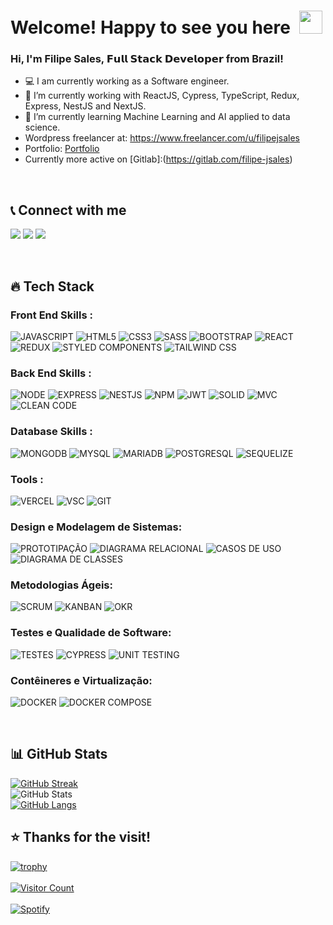 <!-- ### Hi there 👋 -->

# Welcome! Happy to see you here&ensp;<img src="./wave.gif" width="37px" height="37px" />

### Hi, I'm Filipe Sales, 𝗙𝘂𝗹𝗹 𝗦𝘁𝗮𝗰𝗸 𝗗𝗲𝘃𝗲𝗹𝗼𝗽𝗲𝗿 from Brazil!
- 💻 I am currently working as a Software engineer.
- 🔭 I’m currently working with ReactJS, Cypress, TypeScript, Redux, Express, NestJS and NextJS.
- 🌱 I’m currently learning Machine Learning and AI applied to data science.
- Wordpress freelancer at: https://www.freelancer.com/u/filipejsales
- Portfolio: [Portfolio](https://portfolio-dark-hrfrlid65-filipe-jsales.vercel.app/)
- Currently more active on [Gitlab]:(https://gitlab.com/filipe-jsales)
<br />

## 📞 Connect with me

[<img src="https://img.shields.io/badge/LinkedIn-0077B5?style=for-the-badge&logo=linkedin&logoColor=white" />](https://www.linkedin.com/in/filipe-sales/)
[<img src="https://img.shields.io/badge/Gmail-D14836?style=for-the-badge&logo=gmail&logoColor=white" />](mailto:eduardojs999@gmail.com)
[<img src="https://img.shields.io/badge/GitHub-100000?style=for-the-badge&logo=github&logoColor=white" />](https://github.com/filipe-jsales)

<br />

## 🔥 Tech Stack

### Front End Skills :

![JAVASCRIPT](https://img.shields.io/badge/JavaScript-323330?style=for-the-badge&logo=javascript&logoColor=F7DF1E)
![HTML5](https://img.shields.io/badge/HTML5-E34F26?style=for-the-badge&logo=html5&logoColor=white)
![CSS3](https://img.shields.io/badge/CSS3-1572B6?style=for-the-badge&logo=css3&logoColor=white)
![SASS](https://img.shields.io/badge/Sass-CC6699?style=for-the-badge&logo=sass&logoColor=white)
![BOOTSTRAP](https://img.shields.io/badge/Bootstrap-563D7C?style=for-the-badge&logo=bootstrap&logoColor=white)
![REACT](https://img.shields.io/badge/React-20232A?style=for-the-badge&logo=react&logoColor=61DAFB)
![REDUX](https://img.shields.io/badge/Redux-764ABC?style=for-the-badge&logo=redux&logoColor=white)
![STYLED COMPONENTS](https://img.shields.io/badge/Styled--Components-DB7093?style=for-the-badge&logo=styled-components&logoColor=white)
![TAILWIND CSS](https://img.shields.io/badge/Tailwind_CSS-38B2AC?style=for-the-badge&logo=tailwind-css&logoColor=white)


### Back End Skills :

![NODE](https://img.shields.io/badge/Node.js-43853D?style=for-the-badge&logo=node.js&logoColor=white)
![EXPRESS](https://img.shields.io/badge/Express.js-404D59?style=for-the-badge)
![NESTJS](https://img.shields.io/badge/NestJS-E0234E?style=for-the-badge&logo=nestjs&logoColor=white)
![NPM](https://img.shields.io/badge/NPM-%23000000.svg?style=for-the-badge&logo=npm&logoColor=white)
![JWT](https://img.shields.io/badge/json%20web%20tokens-323330?style=for-the-badge&logo=json-web-tokens&logoColor=pink)
![SOLID](https://img.shields.io/badge/SOLID-00a4cc?style=for-the-badge&logo=solid&logoColor=white)
![MVC](https://img.shields.io/badge/MVC-239120?style=for-the-badge)
![CLEAN CODE](https://img.shields.io/badge/Clean_Code-3A3A3A?style=for-the-badge&logo=clean-code&logoColor=white)

### Database Skills :

![MONGODB](https://img.shields.io/badge/MongoDB-4EA94B?style=for-the-badge&logo=mongodb&logoColor=white)
![MYSQL](https://img.shields.io/badge/MySQL-4479A1?style=for-the-badge&logo=mysql&logoColor=white)
![MARIADB](https://img.shields.io/badge/MariaDB-003545?style=for-the-badge&logo=mariadb&logoColor=white)
![POSTGRESQL](https://img.shields.io/badge/PostgreSQL-336791?style=for-the-badge&logo=postgresql&logoColor=white)
![SEQUELIZE](https://img.shields.io/badge/Sequelize-52B0E7?style=for-the-badge&logo=sequelize&logoColor=white)

### Tools :
![VERCEL](https://img.shields.io/badge/Vercel-000000?style=for-the-badge&logo=vercel&logoColor=white)
![VSC](https://img.shields.io/badge/Visual_Studio_Code-0078D4?style=for-the-badge&logo=visual%20studio%20code&logoColor=white)
![GIT](https://img.shields.io/badge/GIT-E44C30?style=for-the-badge&logo=git&logoColor=white)

### Design e Modelagem de Sistemas:

![PROTOTIPAÇÃO](https://img.shields.io/badge/Prototipação-008080?style=for-the-badge)
![DIAGRAMA RELACIONAL](https://img.shields.io/badge/Diagrama%20Relacional-FF4500?style=for-the-badge)
![CASOS DE USO](https://img.shields.io/badge/Casos%20de%20Uso-9400D3?style=for-the-badge)
![DIAGRAMA DE CLASSES](https://img.shields.io/badge/Diagrama%20de%20Classes-4682B4?style=for-the-badge)

### Metodologias Ágeis:

![SCRUM](https://img.shields.io/badge/Scrum-6DB33F?style=for-the-badge&logo=scrum&logoColor=white)
![KANBAN](https://img.shields.io/badge/Kanban-008080?style=for-the-badge)
![OKR](https://img.shields.io/badge/OKR-FF6347?style=for-the-badge)

### Testes e Qualidade de Software:

![TESTES](https://img.shields.io/badge/Testes-6C63FF?style=for-the-badge)
![CYPRESS](https://img.shields.io/badge/Cypress-17202C?style=for-the-badge&logo=cypress&logoColor=white)
![UNIT TESTING](https://img.shields.io/badge/Testes%20Unit%C3%A1rios-9A9A9A?style=for-the-badge)

### Contêineres e Virtualização:

![DOCKER](https://img.shields.io/badge/Docker-2496ED?style=for-the-badge&logo=docker&logoColor=white)
![DOCKER COMPOSE](https://img.shields.io/badge/Docker%20Compose-2449ED?style=for-the-badge&logo=docker&logoColor=white)

<br />

## 📊 GitHub Stats

<p align="left">

[![GitHub Streak](https://github-readme-streak-stats.herokuapp.com?user=filipe-jsales&theme=radical&hide_border=true&date_format=M%20j%5B%2C%20Y%5D)](https://git.io/streak-stats)
<br />
![GitHub Stats](https://github-readme-stats.vercel.app/api?username=filipe-jsales&theme=radical&show_icons=true&hide_border=true)
<br />
[![GitHub Langs](https://github-readme-stats.vercel.app/api/top-langs/?username=filipe-jsales&theme=radical&hide_border=true&layout=compact)](https://github.com/filipe-jsales/github-readme-stats)

</p>

## ⭐ Thanks for the visit!

[![trophy](https://github-profile-trophy.vercel.app/?username=filipe-jsales&theme=radical)](https://github.com/filipe-jsales)
<br />
<br />
[![Visitor Count](https://visitcount.itsvg.in/api?id=filipe-jsales&icon=0&color=0)](https://visitcount.itsvg.in)
<br />
<br />
  [![Spotify](https://novatorem.vercel.app/api/spotify)](https://open.spotify.com/user/eduardojs999)





